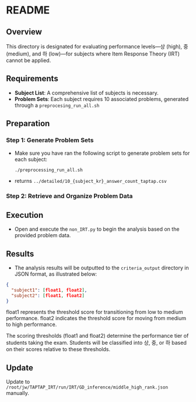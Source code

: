 # README

## Overview

This directory is designated for evaluating performance levels—상 (high), 중 (medium), and 하 (low)—for subjects where Item Response Theory (IRT) cannot be applied.

## Requirements
- **Subject List**: A comprehensive list of subjects is necessary.
- **Problem Sets**: Each subject requires 10 associated problems, generated through a `preprocesing_run_all.sh`

## Preparation
### Step 1: Generate Problem Sets
- Make sure you have ran the following script to generate problem sets for each subject:
  ```bash
  ./preprocessing_run_all.sh
  ```
- returns `../detailed/10_{subject_kr}_answer_count_taptap.csv`

### Step 2: Retrieve and Organize Problem Data
## Execution
- Open and execute the `non_IRT.py` to begin the analysis based on the provided problem data.

## Results
- The analysis results will be outputted to the `criteria_output` directory in JSON format, as illustrated below:
```json
{
  "subject1": [float1, float2],
  "subject2": [float1, float2]
}
```
float1 represents the threshold score for transitioning from low to medium performance.
float2 indicates the threshold score for moving from medium to high performance.

The scoring thresholds (float1 and float2) determine the performance tier of students taking the exam. Students will be classified into 상, 중, or 하 based on their scores relative to these thresholds.

## Update
Update to `/root/jw/TAPTAP_IRT/run/IRT/GD_inference/middle_high_rank.json` manually. 